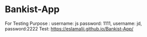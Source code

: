 # Bankist-App

For Testing Purpose : username: js password: 1111, username: jd, password:2222 
Test: https://eslamalii.github.io/Bankist-App/
